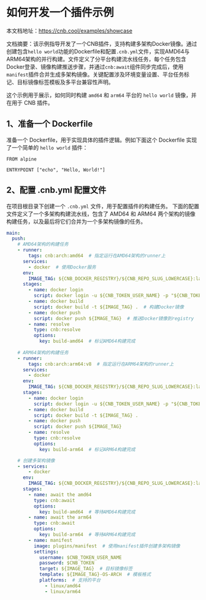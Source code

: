 # 如何开发一个插件示例

本文档地址：https://cnb.cool/examples/showcase

文档摘要：该示例指导开发了一个CNB插件，支持构建多架构Docker镜像。通过创建包含`hello world`功能的Dockerfile和配置`.cnb.yml`文件，实现AMD64与ARM64架构的并行构建。文件定义了分平台构建流水线任务，每个任务包含Docker登录、镜像构建推送步骤，并通过`cnb:await`组件同步完成后，使用`manifest`插件合并生成多架构镜像。关键配置涉及环境变量设置、平台任务标记、目标镜像标签模板及多平台兼容性声明。

这个示例用于展示，如何同时构建 `amd64` 和 `arm64` 平台的 `hello world` 镜像，并在用于 CNB 插件。

## 1、准备一个 Dockerfile

准备一个 Dockerfile，用于实现具体的插件逻辑。例如下面这个 Dockerfile 实现了一个简单的 `hello world` 插件：

```docker
FROM alpine

ENTRYPOINT ["echo", "Hello, World!"]
```

## 2、配置 .cnb.yml 配置文件

在项目根目录下创建一个 `.cnb.yml` 文件，用于配置插件的构建任务。
下面的配置文件定义了一个多架构构建流水线，包含了 AMD64 和 ARM64 两个架构的镜像构建任务，以及最后将它们合并为一个多架构镜像的任务。

```yaml
main:
  push:
    # AMD64架构的构建任务
    - runner:
        tags: cnb:arch:amd64  # 指定运行在AMD64架构的runner上
      services:
        - docker  # 使用Docker服务
      env:
        IMAGE_TAG: ${CNB_DOCKER_REGISTRY}/${CNB_REPO_SLUG_LOWERCASE}:latest-linux-amd64  # 设置Docker镜像标签
      stages:
        - name: docker login
          script: docker login -u ${CNB_TOKEN_USER_NAME} -p "${CNB_TOKEN}" ${CNB_DOCKER_REGISTRY}  # 登录Docker registry
        - name: docker build
          script: docker build -t ${IMAGE_TAG} .  # 构建Docker镜像
        - name: docker push
          script: docker push ${IMAGE_TAG}  # 推送Docker镜像到registry
        - name: resolve
          type: cnb:resolve
          options:
            key: build-amd64  # 标记AMD64构建完成
    
    # ARM64架构的构建任务
    - runner:
        tags: cnb:arch:arm64:v8  # 指定运行在ARM64架构的runner上
      services:
        - docker
      env:
        IMAGE_TAG: ${CNB_DOCKER_REGISTRY}/${CNB_REPO_SLUG_LOWERCASE}:latest-linux-arm64
      stages:
        - name: docker login
          script: docker login -u ${CNB_TOKEN_USER_NAME} -p "${CNB_TOKEN}" ${CNB_DOCKER_REGISTRY}
        - name: docker build
          script: docker build -t ${IMAGE_TAG} .
        - name: docker push
          script: docker push ${IMAGE_TAG}
        - name: resolve
          type: cnb:resolve
          options:
            key: build-arm64  # 标记ARM64构建完成

    # 创建多架构镜像
    - services:
        - docker
      env:
        IMAGE_TAG: ${CNB_DOCKER_REGISTRY}/${CNB_REPO_SLUG_LOWERCASE}:latest
      stages:
        - name: await the amd64
          type: cnb:await
          options:
            key: build-amd64  # 等待AMD64构建完成
        - name: await the arm64
          type: cnb:await
          options:
            key: build-arm64  # 等待ARM64构建完成
        - name: manifest
          image: plugins/manifest  # 使用manifest插件创建多架构镜像
          settings:
            username: $CNB_TOKEN_USER_NAME
            password: $CNB_TOKEN
            target: ${IMAGE_TAG}  # 目标镜像标签
            template: ${IMAGE_TAG}-OS-ARCH  # 模板格式
            platforms:  # 支持的平台
              - linux/amd64
              - linux/arm64
```
